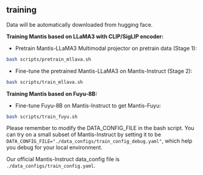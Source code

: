 ## training
Data will be automatically downloaded from hugging face. 

**Training Mantis based on LLaMA3 with CLIP/SigLIP encoder:**
- Pretrain Mantis-LLaMA3 Multimodal projector on pretrain data (Stage 1):
```bash
bash scripts/pretrain_mllava.sh
```

- Fine-tune the pretrained Mantis-LLaMA3 on Mantis-Instruct (Stage 2):
```bash
bash scripts/train_mllava.sh
```

**Training Mantis based on Fuyu-8B:**
- Fine-tune Fuyu-8B on Mantis-Instruct to get Mantis-Fuyu:
```bash
bash scripts/train_fuyu.sh
```

Please remember to modify the DATA_CONFIG_FILE in the bash script. You can try on a small subset of Mantis-Instruct by setting it to be `DATA_CONFIG_FILE="./data_configs/train_config_debug.yaml"`, which help you debug for your local environment.

Our official Mantis-Instruct data_config file is `./data_configs/train_config.yaml`.